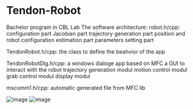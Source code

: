 # Tendon-Robot

 Bachelor program in CBL Lab
 The software architecture:
 robot.h/cpp: 
    configuration part
    Jacobian part
    trajectory generation part
    position and robot configuration estimation part
    parameters setting part

 TendonRobot.h/cpp:
    the class to define the beahvior of the app

 TendonRobotDlg.h/cpp:
    a windows dialoge app based on MFC
    a GUI to interact with the robot
    trajectory generation modul
    motion control modul
    grab control modul
    display modul

 mscomm1.h/cpp:
    automatic generated file from MFC lib
    
   
   ![image](https://user-images.githubusercontent.com/74742676/180636712-c48e6507-b8fe-4706-8aed-ad7deb601c7e.png)
   ![image](https://user-images.githubusercontent.com/74742676/180636745-c31bbaf2-0830-4e51-b030-e8d4eb6a269e.png)

